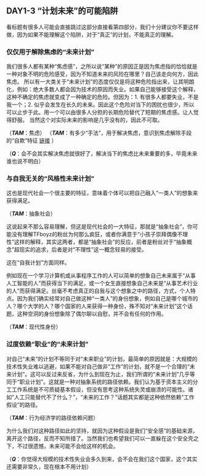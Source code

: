 ## **DAY1-3 “计划未来”的可能陷阱**

看标题有很多人可能会直接跳过这部分直接看第四部分，我们十分建议你不要这样做，因为如果不能理解这个陷阱，对于“真正”的计划，不能真正的理解。

### 仅仅用于解除焦虑的“未来计划”

我们很多人都有某种“焦虑感”，之所以说“某种”的原因正是因为焦虑指的恰恰就是一种对象不明的危险感受，因为不知道未来的风险在哪里？自己该走向何方，因此焦虑。
所以有一大类关于“未来计划”的态度仅仅是将这种危险指出来，让其明朗化，例如：绝大多数人都会因为技术的原因而失业。如果自己能够接受这个解释，这种不确定的焦虑就变成了一种确定的危险。但因为：1. 有很多人都要失业，不是我一个；2. 似乎会发生在长久的未来。因此这个危险对当下的困扰也很少，所以可以止步于此。用一个可以由很多人分担的长期危险替代了短期的焦虑感。让人觉得舒服。
当然这个对实际未来的影响是几乎没有的，因此不可取。

（**_TAM_**：焦虑）
（**_TAM_**：有多少“手法”，用于解决焦虑，意识到焦虑解除手段的“自欺”特征 [链接](https://www.zhihu.com/question/20153152) ）

（**_Q_**：会不会其实解决焦虑就很好了，解决当下的焦虑比未来重要的多，毕竟未来谁也说不明白）

### 与自我无关的“风格性未来计划”

这也是现代社会一个很主要的特征，意味着个体可以把自己融入“一类人”的想象来获得满足。

（**_TAM_**：抽象社会）

这说起来不那么容易理解，但这是现代社会的一大特征，那就是“抽象社会”，你可能没有理解TFboyz的粉丝为何那么疯狂，或者你满意于“小孩子崇拜偶像不理性”这样的解释，其实这两者，都是“抽象社会”的反应，前者是粉丝对于“抽象概念”超现实的追求，后者是对“不理性”这一概念轻易的接受。

这在“自我计划”方面同样。

例如现在一个学习计算机或从事程序工作的人可以简单的想象自己未来属于“从事人工智能的人”而获得当下的满足，或一个女生直接想象自己未来是“从事艺术行业的人”而获得满足。丝毫不考虑真正的自我与这个想象之中的路径，方式，个人特点。因为我们确实经常对自己做这种“一类人”的身份想象，例如自己是哪个城市的人？哪个大学的人？哪个国家的人来获得一种身份，殊不知对“未来计划”这个话题，这种空洞的身份想象除了偶尔聊以自慰，并不会有任何的作用。

（**_TAM_**：现代性身份）

### 过度依赖“职业”的“未来计划”

对自己“未来”的计划不等同于对“未来职业”的计划，最简单的原因就是：大规模的技术性失业难以逃避，如果不能对自己做非“工作”的计划，就不是一个合理的“未来计划”。这可以反过来反省，为什么到现在为止，我们所谓的“未来计划”几乎等同于“职业计划”。这就是一种对抽象系统的路径依赖。我们认为基于资本主义的分工工作系统是不可质疑基本假设，但没有思考这种系统失灵或崩溃的可能性。诸如“人工只能替代不了什么？”，“未来的工作？”话题其实都是这种依然依赖“工作假设”的路径。

（**_TAM_**：行为经济学的路径依赖问题）

为什么我们对这种路径如此的坚持，就因为这种假设是我们“安全感”的基础来源，离开这个路径，反而不知所措了。当然我们也希望我们可以一直躲在这个安全壳之下，不过很遗憾，未来可能不会给这样的机会。

（**_Q_**：你觉得大规模的技术性失业会多久到来，会不会在我们这个国家，这个其实还需要非常久，现在根本不用计划）

